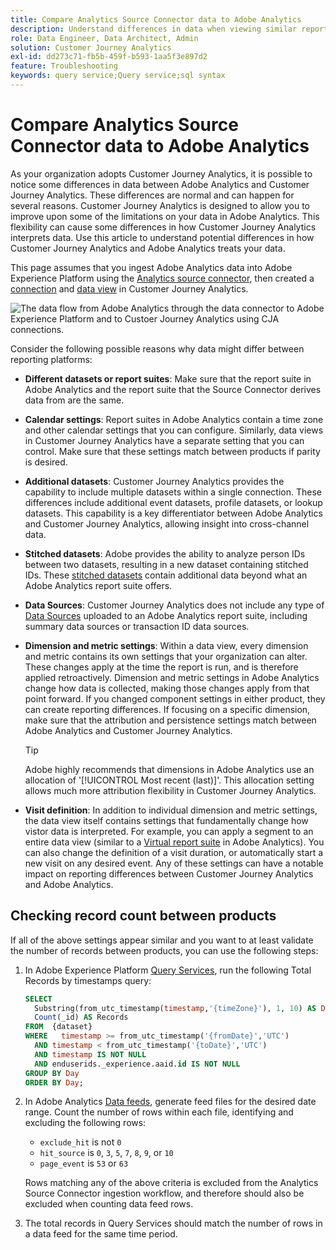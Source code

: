 ```yaml
---
title: Compare Analytics Source Connector data to Adobe Analytics
description: Understand differences in data when viewing similar reports in Adobe Analytics and Customer Journey Analytics.
role: Data Engineer, Data Architect, Admin
solution: Customer Journey Analytics
exl-id: dd273c71-fb5b-459f-b593-1aa5f3e897d2
feature: Troubleshooting
keywords: query service;Query service;sql syntax
---
```

# Compare Analytics Source Connector data to Adobe Analytics

As your organization adopts Customer Journey Analytics, it is possible to notice some differences in data between Adobe Analytics and Customer Journey Analytics. These differences are normal and can happen for several reasons. Customer Journey Analytics is designed to allow you to improve upon some of the limitations on your data in Adobe Analytics. This flexibility can cause some differences in how Customer Journey Analytics interprets data. Use this article to understand potential differences in how Customer Journey Analytics and Adobe Analytics treats your data.

This page assumes that you ingest Adobe Analytics data into Adobe Experience Platform using the [Analytics source connector](https://experienceleague.adobe.com/docs/experience-platform/sources/ui-tutorials/create/adobe-applications/analytics.html), then created a [connection](/help/connections/overview.md) and [data view](/help/data-views/data-views.md) in Customer Journey Analytics.

![The data flow from Adobe Analytics through the data connector to Adobe Experience Platform and to Custoer Journey Analytics using CJA connections.](assets/compare.png)

Consider the following possible reasons why data might differ between reporting platforms:

* **Different datasets or report suites**: Make sure that the report suite in Adobe Analytics and the report suite that the Source Connector derives data from are the same.
* **Calendar settings**: Report suites in Adobe Analytics contain a time zone and other calendar settings that you can configure. Similarly, data views in Customer Journey Analytics have a separate setting that you can control. Make sure that these settings match between products if parity is desired.
* **Additional datasets**: Customer Journey Analytics provides the capability to include multiple datasets within a single connection. These differences include additional event datasets, profile datasets, or lookup datasets. This capability is a key differentiator between Adobe Analytics and Customer Journey Analytics, allowing insight into cross-channel data.
* **Stitched datasets**: Adobe provides the ability to analyze person IDs between two datasets, resulting in a new dataset containing stitched IDs. These [stitched datasets](/help/stitching/overview.md) contain additional data beyond what an Adobe Analytics report suite offers.
* **Data Sources**: Customer Journey Analytics does not include any type of [Data Sources](https://experienceleague.adobe.com/en/docs/analytics/import/data-sources/overview) uploaded to an Adobe Analytics report suite, including summary data sources or transaction ID data sources.
* **Dimension and metric settings**: Within a data view, every dimension and metric contains its own settings that your organization can alter. These changes apply at the time the report is run, and is therefore applied retroactively. Dimension and metric settings in Adobe Analytics change how data is collected, making those changes apply from that point forward. If you changed component settings in either product, they can create reporting differences. If focusing on a specific dimension, make sure that the attribution and persistence settings match between Adobe Analytics and Customer Journey Analytics.

   >[!TIP]
   >
   >Adobe highly recommends that dimensions in Adobe Analytics use an allocation of '[!UICONTROL Most recent (last)]'. This allocation setting allows much more attribution flexibility in Customer Journey Analytics.

* **Visit definition**: In addition to individual dimension and metric settings, the data view itself contains settings that fundamentally change how vistor data is interpreted. For example, you can apply a segment to an entire data view (similar to a [Virtual report suite](https://experienceleague.adobe.com/en/docs/analytics/components/virtual-report-suites/vrs-about) in Adobe Analytics). You can also change the definition of a visit duration, or automatically start a new visit on any desired event. Any of these settings can have a notable impact on reporting differences between Customer Journey Analytics and Adobe Analytics.

## Checking record count between products

If all of the above settings appear similar and you want to at least validate the number of records between products, you can use the following steps:

1. In Adobe Experience Platform [Query Services](https://experienceleague.adobe.com/en/docs/experience-platform/query/home), run the following Total Records by timestamps query:

   ```sql
   SELECT
     Substring(from_utc_timestamp(timestamp,'{timeZone}'), 1, 10) AS Day,
     Count(_id) AS Records
   FROM  {dataset}
   WHERE   timestamp >= from_utc_timestamp('{fromDate}','UTC')
     AND timestamp < from_utc_timestamp('{toDate}','UTC')
     AND timestamp IS NOT NULL
     AND enduserids._experience.aaid.id IS NOT NULL
   GROUP BY Day
   ORDER BY Day;
   ```

1. In Adobe Analytics [Data feeds](https://experienceleague.adobe.com/en/docs/analytics/export/analytics-data-feed/data-feed-overview), generate feed files for the desired date range. Count the number of rows within each file, identifying and excluding the following rows:

   * `exclude_hit` is not `0`
   * `hit_source` is `0`, `3`, `5`, `7`, `8`, `9`, or `10`
   * `page_event` is `53` or `63`

   Rows matching any of the above criteria is excluded from the Analytics Source Connector ingestion workflow, and therefore should also be excluded when counting data feed rows.

1. The total records in Query Services should match the number of rows in a data feed for the same time period.
